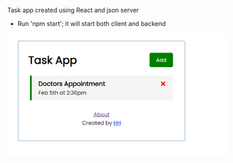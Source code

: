 Task app created using React and json server

- Run 'npm start'; it will start both client and backend

![Task-app](./assets/Task-app.PNG "Task-App")
